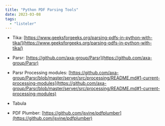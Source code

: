 ```yaml
---
title: "Python PDF Parsing Tools"
date: 2023-03-08
tags: 
  - "listeler"
---
```


- Tika: [https://www.geeksforgeeks.org/parsing-pdfs-in-python-with-tika/](https://www.geeksforgeeks.org/parsing-pdfs-in-python-with-tika/)

- Parsr: [https://github.com/axa-group/Parsr](https://github.com/axa-group/Parsr)

- Parsr Processing modules: [https://github.com/axa-group/Parsr/blob/master/server/src/processing/README.md#1-current-processing-modules](https://github.com/axa-group/Parsr/blob/master/server/src/processing/README.md#1-current-processing-modules)

- Tabula

- PDF Plumber: [https://github.com/jsvine/pdfplumber](https://github.com/jsvine/pdfplumber)
